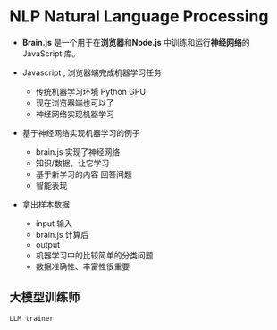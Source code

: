 # NLP  Natural Language Processing

- **Brain.js** 是一个用于在**浏览器**和**Node.js** 中训练和运行**神经网络**的 JavaScript 库。
- Javascript , 浏览器端完成机器学习任务 
    - 传统机器学习环境 Python GPU
    - 现在浏览器端也可以了
    - 神经网络实现机器学习

- 基于神经网络实现机器学习的例子
    - brain.js 实现了神经网络
    - 知识/数据，让它学习
    - 基于新学习的内容 回答问题
    - 智能表现
- 拿出样本数据
    - input 输入 
    - brain.js 计算后
    - output 
    - 机器学习中的比较简单的分类问题
    - 数据准确性、丰富性很重要

## 大模型训练师
    LLM trainer